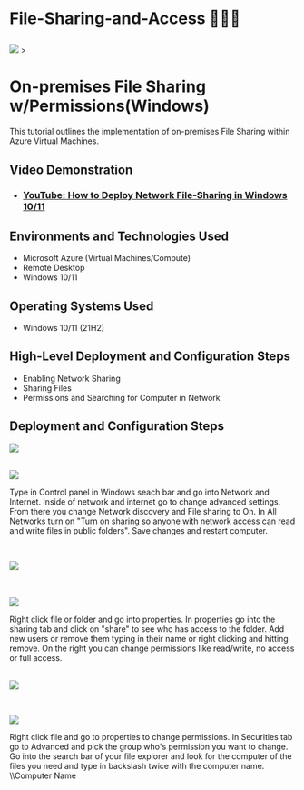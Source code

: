 # File-Sharing-and-Access 🫱🏻‍🫲 <p align="center">
<img src="https://github.com/Klinsmannn/File-Sharing-and-Access/assets/146140975/3f104de9-b975-425a-8031-0edc0e3a69e8">
>
</p>

<h1>On-premises File Sharing w/Permissions(Windows)</h1>
This tutorial outlines the implementation of on-premises File Sharing within Azure Virtual Machines.<br />


<h2>Video Demonstration</h2>

- ### [YouTube: How to Deploy Network File-Sharing in Windows 10/11](https://www.youtube.com/watch?v=D_OsSGe9tNI)

<h2>Environments and Technologies Used</h2>

- Microsoft Azure (Virtual Machines/Compute)
- Remote Desktop
- Windows 10/11

<h2>Operating Systems Used </h2>

- Windows 10/11 (21H2)

<h2>High-Level Deployment and Configuration Steps</h2>

- Enabling Network Sharing
- Sharing Files
- Permissions and Searching for Computer in Network

<h2>Deployment and Configuration Steps</h2>

<p>
<img src="https://github.com/Klinsmannn/File-Sharing-and-Access/assets/146140975/1dfdca70-ff41-446c-a19d-33b46984ac3a">
</p>
<p>
  <br />
  <img src="https://github.com/Klinsmannn/File-Sharing-and-Access/assets/146140975/ed4e23b1-031f-4f26-8beb-b3eb5ba5bdf1">

  Type in Control panel in Windows seach bar and go into Network and Internet. Inside of network and internet go to change advanced settings. From there you change Network discovery and File sharing to On.  In All Networks turn on "Turn on sharing so anyone with network access can read and write files in public folders". Save changes and restart computer.
</p>
<br />

<p>
<p>
<img src="https://github.com/Klinsmannn/File-Sharing-and-Access/assets/146140975/ecd93f41-96e5-48c0-9c21-c72741954f88">

</p>
<p>
<br />
<br />
  
<img src="https://github.com/Klinsmannn/File-Sharing-and-Access/assets/146140975/3919ad64-014b-4060-afac-9b42fb1de11c">
<br />

  Right click file or folder and go into properties. In properties go into the sharing tab and click on "share" to see who has access to the folder. Add new users or remove them typing in their name or right clicking and hitting remove. On the right you can change permissions like read/write, no access or full access. 
</p>
<br />

<img src="https://github.com/Klinsmannn/File-Sharing-and-Access/assets/146140975/97bc7dae-d37e-41fd-a91e-f4c84fd162b1">
<p>
<br />  
</p>


<img src="https://github.com/Klinsmannn/File-Sharing-and-Access/assets/146140975/3987773e-ba5c-4996-af6b-2623d5d97413">
</p>
<p>
 Right click file and go to properties to change permissions. In Securities tab go to Advanced and pick the group who's permission you want to change. Go into the search bar of your file explorer and look for the computer of the files you need and type in backslash twice with the computer name.    \\Computer Name
  
</p>
<br />
